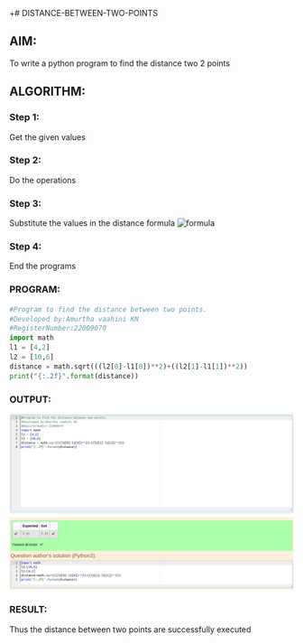 +# DISTANCE-BETWEEN-TWO-POINTS

## AIM:
To write a python program to find the distance two 2 points
## ALGORITHM:
### Step 1: 
Get the given values
### Step 2: 
Do the operations
### Step 3: 
Substitute the values in the distance formula  ![formula](/formula.jpg)
### Step 4: 
End the programs
### PROGRAM:
```python
#Program to find the distance between two points.
#Developed by:Amurtha vaahini KN
#RegisterNumber:22009070
import math
l1 = [4,2]
l2 = [10,6]
distance = math.sqrt(((l2[0]-l1[0])**2)+((l2[1]-l1[1])**2))
print("{:.2f}".format(distance))
```
  
### OUTPUT:
![](distance.png)


### RESULT:
Thus the distance between two points are successfully executed
